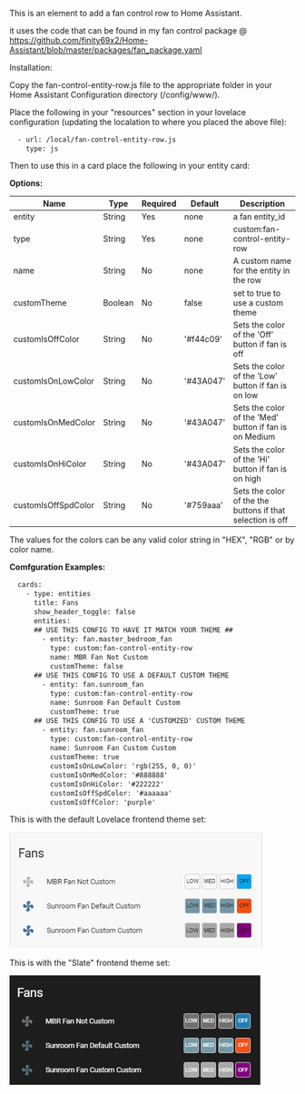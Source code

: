 This is an element to add a fan control row to Home Assistant.

it uses the code that can be found in my fan control package @ https://github.com/finity69x2/Home-Assistant/blob/master/packages/fan_package.yaml

Installation:

Copy the fan-control-entity-row.js file to the appropriate folder in your Home Assistant Configuration directory (/config/www/).

Place the following in your "resources" section in your lovelace configuration (updating the localation to where you placed the above file):

  ```
    - url: /local/fan-control-entity-row.js
      type: js
  ```
    
Then to use this in a card place the following in your entity card:


<b>Options:</b>

| Name | Type | Required | Default | Description |
| --- | --- | --- | --- | --- |
| entity | String | Yes | none | a fan entity_id |
| type | String | Yes | none | custom:fan-control-entity-row |
| name | String | No | none | A custom name for the entity in the row |
| customTheme | Boolean | No | false | set to true to use a custom theme |
| customIsOffColor | String | No | '#f44c09' | Sets the color of the 'Off' button if fan is off |
| customIsOnLowColor | String | No | '#43A047' | Sets the color of the 'Low' button if fan is on low |
| customIsOnMedColor | String | No | '#43A047' | Sets the color of the 'Med' button if fan is on Medium |
| customIsOnHiColor | String | No | '#43A047' | Sets the color of the 'Hi' button if fan is on high |
| customIsOffSpdColor | String | No | '#759aaa' | Sets the color of the the buttons if that selection is off |


The values for the colors can be any valid color string in "HEX", "RGB" or by color name.

<b>Comfguration Examples:</b>
    
  ```
    cards:
      - type: entities
        title: Fans
        show_header_toggle: false
        entities:
        ## USE THIS CONFIG TO HAVE IT MATCH YOUR THEME ##
          - entity: fan.master_bedroom_fan
            type: custom:fan-control-entity-row
            name: MBR Fan Not Custom
            customTheme: false
        ## USE THIS CONFIG TO USE A DEFAULT CUSTOM THEME
          - entity: fan.sunroom_fan
            type: custom:fan-control-entity-row
            name: Sunroom Fan Default Custom
            customTheme: true
        ## USE THIS CONFIG TO USE A 'CUSTOMZED' CUSTOM THEME
          - entity: fan.sunroom_fan
            type: custom:fan-control-entity-row
            name: Sunroom Fan Custom Custom
            customTheme: true
            customIsOnLowColor: 'rgb(255, 0, 0)'
            customIsOnMedColor: '#888888'
            customIsOnHiColor: '#222222'
            customIsOffSpdColor: '#aaaaaa'
            customIsOffColor: 'purple'
  ```

This is with the default Lovelace frontend theme set:

![Default](default_fan_ex.gif)


This is with the "Slate" frontend theme set:

![Slate](slate_fan_ex.gif)

